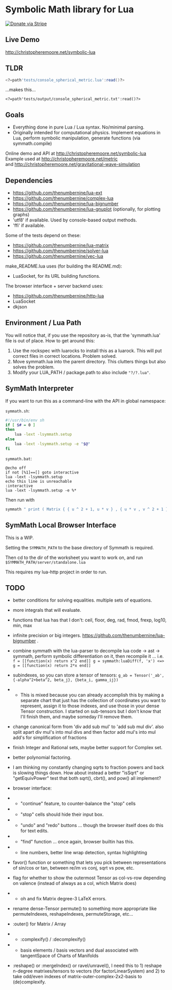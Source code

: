 # Symbolic Math library for Lua

[![Donate via Stripe](https://img.shields.io/badge/Donate-Stripe-green.svg)](https://buy.stripe.com/00gbJZ0OdcNs9zi288)<br>

## Live Demo

http://christopheremoore.net/symbolic-lua

## TLDR

``` lua
<?=path'tests/console_spherical_metric.lua':read()?>
```

...makes this...

```
<?=path'tests/output/console_spherical_metric.txt':read()?>
```

## Goals

- Everything done in pure Lua / Lua syntax.  No/minimal parsing.
- Originally intended for computational physics.  Implement equations in Lua, perform symbolic manipulation, generate functions (via symmath.compile)

Online demo and API at http://christopheremoore.net/symbolic-lua  
Example used at http://christopheremoore.net/metric  
	and http://christopheremoore.net/gravitational-wave-simulation  

<?=path'README.reference.md':read()?>

## Dependencies

- https://github.com/thenumbernine/lua-ext
- https://github.com/thenumbernine/complex-lua
- https://github.com/thenumbernine/lua-bignumber
- https://github.com/thenumbernine/lua-gnuplot (optionally, for plotting graphs)
- 'utf8' if available.  Used by console-based output methods.
- 'ffi' if available.

Some of the tests depend on these:

- https://github.com/thenumbernine/lua-matrix
- https://github.com/thenumbernine/solver-lua
- https://github.com/thenumbernine/vec-lua

make\_README.lua uses (for building the README.md):

- LuaSocket, for its URL building functions.

The browser interface + server backend uses:

- https://github.com/thenumbernine/http-lua
- LuaSocket
- dkjson

## Environment / Lua Path

You will notice that, if you use the repository as-is, that the 'symmath.lua' file is out of place.
How to get around this:
1. Use the rockspec with luarocks to install this as a luarock.  This will put correct files in correct locations.  Problem solved.
2. Move symmath.lua into the parent directory.  This clutters things but also solves the problem.
3. Modify your LUA\_PATH / package.path to also include `"?/?.lua"`.

## SymMath Interpreter

If you want to run this as a command-line with the API in global namespace:

` symmath.sh `:
``` bash
#!/usr/bin/env sh
if [ $# = 0 ]
then
	lua -lext -lsymmath.setup
else
	lua -lext -lsymmath.setup -e "$@"
fi
```

` symmath.bat `:
``` batch
@echo off
if not [%1]==[] goto interactive
lua -lext -lsymmath.setup
echo this line is unreachable
:interactive
lua -lext -lsymmath.setup -e %*
```

Then run with

``` sh
symmath " print ( Matrix { { u ^ 2 + 1, u * v } , { u * v , v ^ 2 + 1 } } : inverse ( ) ) "
```

## SymMath Local Browser Interface

This is a WIP.

Setting the `SYMMATH_PATH` to the base directory of Symmath is required.

Then cd to the dir of the worksheet you want to work on, and run `$SYMMATH_PATH/server/standalone.lua`

This requires my lua-http project in order to run.

## TODO

- better conditions for solving equalities.  multiple sets of equations.

- more integrals that will evaluate.

- functions that lua has that I don't: ceil, floor, deg, rad, fmod, frexp, log10, min, max

- infinite precision or big integers.  https://github.com/thenumbernine/lua-bignumber .

- combine symmath with the lua-parser to decompile lua code -> ast -> symmath, perform symbolic differentiation on it, then recompile it ...
	i.e. `f = [[function(x) return x^2 end]] g = symmath:luaDiff(f, 'x') <=> g = [[function(x) return 2*x end]]`

- subindexes, so you can store a tensor of tensors: `g_ab = Tensor('_ab', {-alpha^2+beta^2, beta_j}, {beta_i, gamma_ij})`
-	- This is mixed because you can already accomplish this by making a separate chart that just has the collection of coordinates you want to represent, assign it to those indexes, and use those in your dense Tensor construction.  I started on sub-tensors but I don't know that I'll finish them, and maybe someday I'll remove them.

- change canonical form from 'div add sub mul' to 'add sub mul div'.  also split apart div mul's into mul divs and then factor add mul's into mul add's for simplification of fractions

- finish Integer and Rational sets, maybe better support for Complex set.

- better polynomial factoring.

- I am thinking my constantly changing sqrts to fraction powers and back is slowing things down.  How about instead a better "isSqrt" or "getEquivPower" test that both sqrt(), cbrt(), and pow() all implement?

- browser interface:
- - "continue" feature, to counter-balance the "stop" cells
- - "stop" cells should hide their input box.
- - "undo" and "redo" buttons ... though the browser itself does do this for text edits.
- - "find" function ... once again, browser builtin has this.
- - line numbers, better line wrap detection, syntax highlighting

- favor() function or something that lets you pick between representations of sin/cos or tan, between re/im vs conj, sqrt vs pow, etc.

- flag for whether to show the outermost Tensor as col-vs-row depending on valence (instead of always as a col, which Matrix does)
- - oh and fix Matrix degree-3 LaTeX errors.

- rename dense-Tensor permute() to something more appropriate like permuteIndexes, reshapeIndexes, permuteStorage, etc...
- :outer() for Matrix / Array
- - :complexify() / :decomplexify()
- - basis elements / basis vectors and dual associated with tangentSpace of Charts of Manifolds
- :reshape() or :mergeIndex() or ravel/unravel(), I need this to 1) reshape n-degree matrixes/tensors to vectors (for factorLinearSystem) and 2) to take odd/even indexes of matrix-outer-complex-2x2-basis to (de)complexify.

<?
require 'ext'
local url = require 'socket.url'

local base = [[https://thenumbernine.github.io/lua/symmath/]]

local s = table{[[
Output Examples:
]]}

local fs = table()
for f in path:rdir(function(f, isdir)
	f = path(f)
	return f.path ~= '.git' 
		and f.path:sub(1,6) ~= 'server'
		and (isdir or f.path:sub(-5) == '.html')
end) do fs:insert(f) end
fs:sort(function(a,b) return a.path < b.path end)
for _,f in ipairs(fs) do
	local name = f.path:sub(1,-6)
	s:insert('['..name..']('..base..
		url.escape(f.path)
			:gsub('%%2f','/')
			:gsub('%%2e','.')
		..')\n')
end
?>
<?=s:concat'\n'?>
